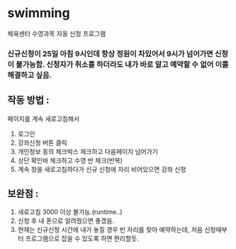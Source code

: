 # swimming
체육센터 수영과목 자동 신청 프로그램

### 신규신청이 25일 아침 9시인데 항상 정원이 차있어서 9시가 넘어가면 신청이 불가능함. 신청자가 취소를 하더라도 내가 바로 알고 예약할 수 없어 이를 해결하고 싶음.

## 작동 방법 :
페이지를 계속 새로고침해서 
1. 로그인
2. 강좌신청 버튼 클릭
3. 개인정보 동의 체크박스 체크하고 다음페이지 넘어가기
4. 상단 확인바 체크하고 수영 반 체크(반복)
5. 계속 창을 새로고침하다가 신규 신청에 자리 비어있으면 강좌 신청

## 보완점 :
1. 새로고침 3000 이상 불가능.(runtime..)
2. 신청 후 내 폰으로 알려줬으면 좋겠음.
3. 현재는 신규신청 시간에 내가 놓칠 경우 빈 자리를 찾아 예약하는데, 처음 신청때부터 프로그램으로 잡을 수 있도록 하면 편리할듯.
